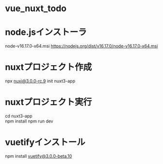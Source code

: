 # vue_nuxt_todo

# node.jsインストーラ
node-v16.17.0-x64.msi
https://nodejs.org/dist/v16.17.0/node-v16.17.0-x64.msi

# nuxtプロジェクト作成
npx nuxi@3.0.0-rc.9  init nuxt3-app

# nuxtプロジェクト実行
cd nuxt3-app  
npm install
npm run dev

# vuetifyインストール
npm install vuetify@3.0.0-beta.10


